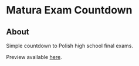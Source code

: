 # Matura Exam Countdown

## About

Simple countdown to Polish high school final exams.

Preview available <a href="https://matura.fkor.us">here</a>.
